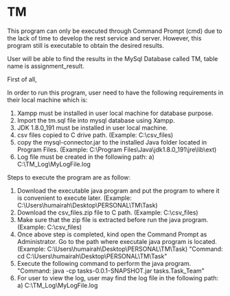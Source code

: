 # TM

This program can only be executed through Command Prompt (cmd) due to the lack of time to develop the rest service and server.
However, this program still is executable to obtain the desired results.

User will be able to find the results in the MySql Database called TM, table name is assignment_result.

First of all,

In order to run this program, user need to have the following requirements in their local machine which is:

1. Xampp must be installed in user local machine for database purpose.
2. Import the tm.sql file into mysql database using Xampp.
2. JDK 1.8.0_191 must be installed in user local machine.
3. csv files copied to C drive path. (Example: C:\csv_files)
4. copy the mysql-connector.jar to the installed Java folder located in Program Files. (Example: C:\Program Files\Java\jdk1.8.0_191\jre\lib\ext)
5. Log file must be created in the following path: 
    a) C:\TM_Log\MyLogFile.log

Steps to execute the program are as follow:

1. Download the executable java program and put the program to where it is convenient to execute later. (Example: C:\Users\humairah\Desktop\PERSONAL\TM\Task)
2. Download the csv_files.zip file to C path. (Example: C:\csv_files)
3. Make sure that the zip file is extracted before run the java program. (Example: C:\csv_files)
4. Once above step is completed, kind open the Command Prompt as Administrator. Go to the path where executale java program is located. (Example: C:\Users\humairah\Desktop\PERSONAL\TM\Task)
"Command: cd C:\Users\humairah\Desktop\PERSONAL\TM\Task"
5. Execute the following command to perform the java program.
"Command: java -cp tasks-0.0.1-SNAPSHOT.jar tasks.Task_Team"
6. For user to view the log, user may find the log file in the following path:
    a) C:\TM_Log\MyLogFile.log
